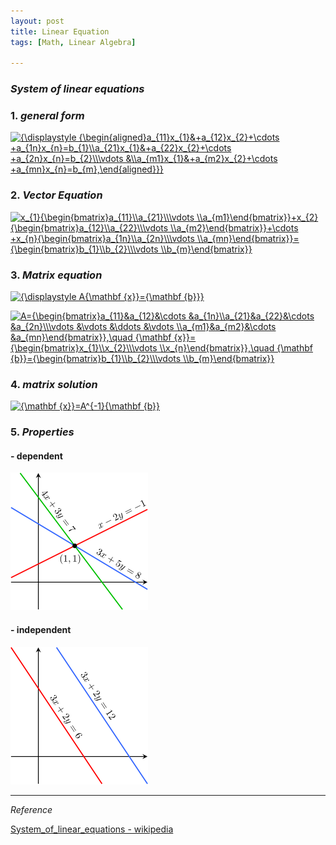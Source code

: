 ```yaml
---
layout: post
title: Linear Equation
tags: [Math, Linear Algebra]

---
```


### *System of linear equations*

### 1. *general form*

<a href="https://www.codecogs.com/eqnedit.php?latex=\inline&space;{\displaystyle&space;{\begin{aligned}a_{11}x_{1}&&plus;a_{12}x_{2}&plus;\cdots&space;&plus;a_{1n}x_{n}=b_{1}\\a_{21}x_{1}&&plus;a_{22}x_{2}&plus;\cdots&space;&plus;a_{2n}x_{n}=b_{2}\\\vdots&space;&\\a_{m1}x_{1}&&plus;a_{m2}x_{2}&plus;\cdots&space;&plus;a_{mn}x_{n}=b_{m},\end{aligned}}}" target="_blank"><img src="https://latex.codecogs.com/gif.latex?\inline&space;{\displaystyle&space;{\begin{aligned}a_{11}x_{1}&&plus;a_{12}x_{2}&plus;\cdots&space;&plus;a_{1n}x_{n}=b_{1}\\a_{21}x_{1}&&plus;a_{22}x_{2}&plus;\cdots&space;&plus;a_{2n}x_{n}=b_{2}\\\vdots&space;&\\a_{m1}x_{1}&&plus;a_{m2}x_{2}&plus;\cdots&space;&plus;a_{mn}x_{n}=b_{m},\end{aligned}}}" title="{\displaystyle {\begin{aligned}a_{11}x_{1}&+a_{12}x_{2}+\cdots +a_{1n}x_{n}=b_{1}\\a_{21}x_{1}&+a_{22}x_{2}+\cdots +a_{2n}x_{n}=b_{2}\\\vdots &\\a_{m1}x_{1}&+a_{m2}x_{2}+\cdots +a_{mn}x_{n}=b_{m},\end{aligned}}}" /></a>


### 2. *Vector Equation*

<a href="https://www.codecogs.com/eqnedit.php?latex=\inline&space;x_{1}{\begin{bmatrix}a_{11}\\a_{21}\\\vdots&space;\\a_{m1}\end{bmatrix}}&plus;x_{2}{\begin{bmatrix}a_{12}\\a_{22}\\\vdots&space;\\a_{m2}\end{bmatrix}}&plus;\cdots&space;&plus;x_{n}{\begin{bmatrix}a_{1n}\\a_{2n}\\\vdots&space;\\a_{mn}\end{bmatrix}}={\begin{bmatrix}b_{1}\\b_{2}\\\vdots&space;\\b_{m}\end{bmatrix}}" target="_blank"><img src="https://latex.codecogs.com/gif.latex?\inline&space;x_{1}{\begin{bmatrix}a_{11}\\a_{21}\\\vdots&space;\\a_{m1}\end{bmatrix}}&plus;x_{2}{\begin{bmatrix}a_{12}\\a_{22}\\\vdots&space;\\a_{m2}\end{bmatrix}}&plus;\cdots&space;&plus;x_{n}{\begin{bmatrix}a_{1n}\\a_{2n}\\\vdots&space;\\a_{mn}\end{bmatrix}}={\begin{bmatrix}b_{1}\\b_{2}\\\vdots&space;\\b_{m}\end{bmatrix}}" title="x_{1}{\begin{bmatrix}a_{11}\\a_{21}\\\vdots \\a_{m1}\end{bmatrix}}+x_{2}{\begin{bmatrix}a_{12}\\a_{22}\\\vdots \\a_{m2}\end{bmatrix}}+\cdots +x_{n}{\begin{bmatrix}a_{1n}\\a_{2n}\\\vdots \\a_{mn}\end{bmatrix}}={\begin{bmatrix}b_{1}\\b_{2}\\\vdots \\b_{m}\end{bmatrix}}" /></a>

### 3. *Matrix equation*

<a href="https://www.codecogs.com/eqnedit.php?latex=\inline&space;{\displaystyle&space;A{\mathbf&space;{x}}={\mathbf&space;{b}}}" target="_blank"><img src="https://latex.codecogs.com/gif.latex?\inline&space;{\displaystyle&space;A{\mathbf&space;{x}}={\mathbf&space;{b}}}" title="{\displaystyle A{\mathbf {x}}={\mathbf {b}}}" /></a>


<a href="https://www.codecogs.com/eqnedit.php?latex=\inline&space;A={\begin{bmatrix}a_{11}&a_{12}&\cdots&space;&a_{1n}\\a_{21}&a_{22}&\cdots&space;&a_{2n}\\\vdots&space;&\vdots&space;&\ddots&space;&\vdots&space;\\a_{m1}&a_{m2}&\cdots&space;&a_{mn}\end{bmatrix}},\quad&space;{\mathbf&space;{x}}={\begin{bmatrix}x_{1}\\x_{2}\\\vdots&space;\\x_{n}\end{bmatrix}},\quad&space;{\mathbf&space;{b}}={\begin{bmatrix}b_{1}\\b_{2}\\\vdots&space;\\b_{m}\end{bmatrix}}" target="_blank"><img src="https://latex.codecogs.com/gif.latex?\inline&space;A={\begin{bmatrix}a_{11}&a_{12}&\cdots&space;&a_{1n}\\a_{21}&a_{22}&\cdots&space;&a_{2n}\\\vdots&space;&\vdots&space;&\ddots&space;&\vdots&space;\\a_{m1}&a_{m2}&\cdots&space;&a_{mn}\end{bmatrix}},\quad&space;{\mathbf&space;{x}}={\begin{bmatrix}x_{1}\\x_{2}\\\vdots&space;\\x_{n}\end{bmatrix}},\quad&space;{\mathbf&space;{b}}={\begin{bmatrix}b_{1}\\b_{2}\\\vdots&space;\\b_{m}\end{bmatrix}}" title="A={\begin{bmatrix}a_{11}&a_{12}&\cdots &a_{1n}\\a_{21}&a_{22}&\cdots &a_{2n}\\\vdots &\vdots &\ddots &\vdots \\a_{m1}&a_{m2}&\cdots &a_{mn}\end{bmatrix}},\quad {\mathbf {x}}={\begin{bmatrix}x_{1}\\x_{2}\\\vdots \\x_{n}\end{bmatrix}},\quad {\mathbf {b}}={\begin{bmatrix}b_{1}\\b_{2}\\\vdots \\b_{m}\end{bmatrix}}" /></a>


### 4. *matrix solution*

<a href="https://www.codecogs.com/eqnedit.php?latex=\inline&space;{\mathbf&space;{x}}=A^{-1}{\mathbf&space;{b}}" target="_blank"><img src="https://latex.codecogs.com/gif.latex?\inline&space;{\mathbf&space;{x}}=A^{-1}{\mathbf&space;{b}}" title="{\mathbf {x}}=A^{-1}{\mathbf {b}}" /></a>


### 5. *Properties*

#### - dependent

![alt text](/assets/img/depend.png)

#### - independent

![alt text](/assets/img/independ.png)


***
*Reference*

[System_of_linear_equations - wikipedia](https://en.wikipedia.org/wiki/System_of_linear_equations)
